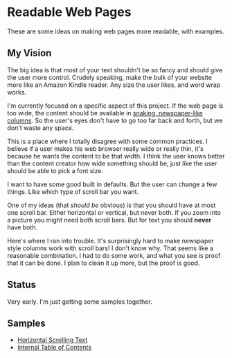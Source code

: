 # Readable Web Pages

These are some ideas on making web pages more readable, with examples.

## My Vision

The big idea is that most of your text shouldn't be so fancy and should give the user more control. Crudely speaking, make the bulk of your website more like an Amazon Kindle reader. Any size the user likes, and word wrap works.

I'm currently focused on a specific aspect of this project. If the web page is too wide, the content should be available in [snaking, newspaper-like columns](https://developer.mozilla.org/en-US/docs/Learn/CSS/CSS_layout/Multiple-column_Layout). So the user's eyes don't have to go too far back and forth, but we don't waste any space.

This is a place where I totally disagree with some common practices. I believe if a user makes his web browser really wide or really thin, it's because he wants the content to be that width. I think the user knows better than the content creator how wide something should be, just like the user should be able to pick a font size.

I want to have some good built in defaults. But the user can change a few things. Like which type of scroll bar you want.

One of my ideas (that _should be_ obvious) is that you should have at most one scroll bar. Either horizontal or vertical, but never both. If you zoom into a picture you might need both scroll bars. But for text you should **never** have both.

Here's where I ran into trouble. It's surprisingly hard to make newspaper style columns work with scroll bars! I don't know why. That seems like a reasonable combination. I had to do some work, and what you see is proof that it can be done. I plan to clean it up more, but the proof is good.

## Status

Very early.
I'm just getting some samples together.

## Samples

- [Horizontal Scrolling Text](https://tradeideasphilip.github.io/readable-web-pages/top-level.html)
- [Internal Table of Contents](https://tradeideasphilip.github.io/readable-web-pages/internal-table-of-contents.html)
